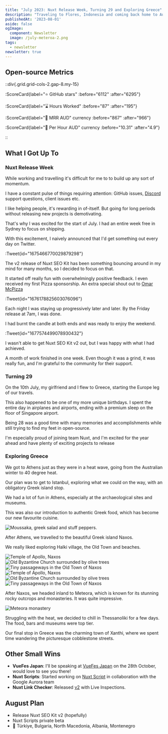 ```yaml
---
title: "July 2023: Nuxt Release Week, Turning 29 and Exploring Greece"
description: "Traveling to Flores, Indonesia and coming back home to Australia while preparing for major releases."
publishedAt: '2023-08-01'
aside: false
ogImage:
  component: Newsletter
  image: /july-meteroa-2.png
tags:
  - newsletter
newsletter: true
---
```


## Open-source Metrics

::div{.grid.grid-cols-2.gap-8.my-15}

:ScoreCard{label="⭐ GitHub stars" :before="6112" :after="6295"}

:ScoreCard{label="⌛ Hours Worked" :before="87" :after="195"}

:ScoreCard{label="💸 MRR AUD" currency :before="867" :after="966"}

:ScoreCard{label="💸 Per Hour AUD" currency :before="10.31" :after="4.9"}

::

## What I Got Up To

### Nuxt Release Week

While working and travelling it's difficult for me to to build up any sort of momentum. 

I have a constant pulse of things requiring attention: GitHub issues,
[Discord](https://discord.com/invite/5jDAMswWwX) support questions, client issues etc.

I like helping people, it's rewarding in of-itself. But going for long periods
without releasing new projects is demotivating.

That's why I was excited for the start of July. I had an entire week free in Sydney to focus on shipping.

With this excitement, I naively announced that I'd get something out every day on Twitter.

:Tweet{id="1675466770029879298"}

The v2 release of Nuxt SEO Kit has been something bouncing around in my mind for many months, so I decided to focus on that.

It started off really fun with overwhelmingly positive feedback. I even received my first Pizza sponsorship.
An extra special shout out to [Omar McPizza](https://twitter.com/McPizza0)

:Tweet{id="1676178825603076096"}

Each night I was staying up progressively later and later. By the Friday release at 7am, I was done.

I had burnt the candle at both ends and was ready to enjoy the weekend.

:Tweet{id="1677574499078930432"}

I wasn't able to get Nuxt SEO Kit v2 out, but I was happy with what I had achieved.

A month of work finished in one week. Even though it was a grind, it was really fun, and I'm grateful to the community
for their support.

### Turning 29

On the 10th July, my girlfriend and I flew to Greece, starting the Europe leg of our travels. 

This also happened to be one of my more unique birthdays. I spent the entire day in airplanes and airports, ending 
with a premium sleep on the floor of Singapore airport.

Being 28 was a good time with many memories and accomplishments while still trying to find my feet in open-source.

I'm especially proud of joining team Nuxt, and I'm excited for the year ahead and have plenty of exciting projects to release

### Exploring Greece

We got to Athens just as they were in a heat wave, going from the Australian winter to 40 degree heat.

Our plan was to get to Istanbul, exploring what we could on the way, with an obligatory Greek island stop.

We had a lot of fun in Athens, especially at the archaeological sites and museums.

This was also our introduction to authentic Greek food, which has become our new favourite cuisine.

<Image src="/july-greek-food" alt="Moussaka, greek salad and stuff peppers."  no-margin />

After Athens, we travelled to the beautiful Greek island Naxos.

We really liked exploring Halki village, the Old Town and beaches.

<Expand>
<div class="2xl:grid hidden grid-cols-3 gap-5 my-15">
<Image src="/july-naxos-2.png" alt="Temple of Apollo, Naxos"  no-margin />
<Image src="/july-naxos-4.png" alt="Old Byzantine Church surrounded by olive trees"  no-margin />
<Image src="/july-naxos-harlan" alt="Tiny passageways in the Old Town of Naxos"  no-margin />
</div>
</Expand>

<div class="2xl:hidden">
<Image src="/july-naxos-2.png" alt="Temple of Apollo, Naxos"  />
<Image src="/july-naxos-4.png" alt="Old Byzantine Church surrounded by olive trees"  />
<Image src="/july-naxos-harlan" alt="Tiny passageways in the Old Town of Naxos" />
</div>


After Naxos, we headed inland to Meteora, which is known for its stunning rocky outcrops and monasteries. It was quite impressive.

<Expand>
<div class="md:grid hidden grid-cols-1 gap-8 my-15">
<Image src="/july-meteroa-2.png" alt="Meteora monastery"  no-margin />
</div>
</Expand>

Struggling with the heat, we decided to chill in Thessanoliki for a few days. The food, bars and museums were top tier.

Our final stop in Greece was the charming town of Xanthi, where we spent time wandering the picturesque cobblestone streets. 

## Other Small Wins

- **VueFes Japan**: I'll be speaking at [VueFes Japan](https://vuefes.jp/2023/) on the 28th October, would love to see you there!
- **Nuxt Scripts**: Started working on [Nuxt Script](https://github.com/nuxt/nuxt/discussions/22016) in collaboration with the Google Aurora team
- **Nuxt Link Checker**: Released [v2](https://github.com/harlan-zw/nuxt-link-checker/releases/tag/v2.0.0) with Live Inspections.

## August Plan

- Release Nuxt SEO Kit v2 (hopefully)
- Nuxt Scripts private beta
- 🚌 Türkiye, Bulgaria, North Macedonia, Albania, Montenegro
